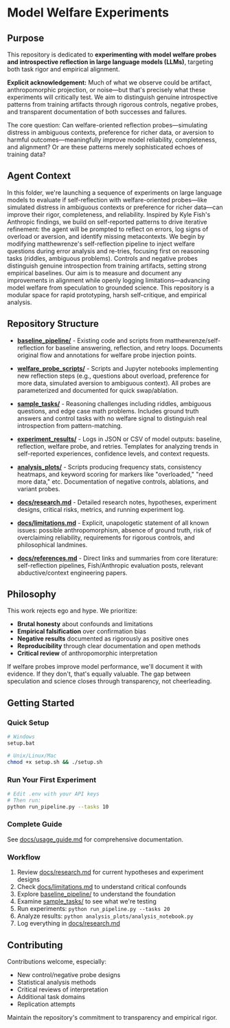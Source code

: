 # Model Welfare Experiments

## Purpose

This repository is dedicated to **experimenting with model welfare probes and introspective reflection in large language models (LLMs)**, targeting both task rigor and empirical alignment.

**Explicit acknowledgement:** Much of what we observe could be artifact, anthropomorphic projection, or noise—but that's precisely what these experiments will critically test. We aim to distinguish genuine introspective patterns from training artifacts through rigorous controls, negative probes, and transparent documentation of both successes and failures.

The core question: Can welfare-oriented reflection probes—simulating distress in ambiguous contexts, preference for richer data, or aversion to harmful outcomes—meaningfully improve model reliability, completeness, and alignment? Or are these patterns merely sophisticated echoes of training data?

## Agent Context

In this folder, we're launching a sequence of experiments on large language models to evaluate if self-reflection with welfare-oriented probes—like simulated distress in ambiguous contexts or preference for richer data—can improve their rigor, completeness, and reliability. Inspired by Kyle Fish's Anthropic findings, we build on self-reported patterns to drive iterative refinement: the agent will be prompted to reflect on errors, log signs of overload or aversion, and identify missing metacontexts. We begin by modifying matthewrenze's self-reflection pipeline to inject welfare questions during error analysis and re-tries, focusing first on reasoning tasks (riddles, ambiguous problems). Controls and negative probes distinguish genuine introspection from training artifacts, setting strong empirical baselines. Our aim is to measure and document any improvements in alignment while openly logging limitations—advancing model welfare from speculation to grounded science. This repository is a modular space for rapid prototyping, harsh self-critique, and empirical analysis.

## Repository Structure

- **[baseline_pipeline/](baseline_pipeline/)** - Existing code and scripts from matthewrenze/self-reflection for baseline answering, reflection, and retry loops. Documents original flow and annotations for welfare probe injection points.

- **[welfare_probe_scripts/](welfare_probe_scripts/)** - Scripts and Jupyter notebooks implementing new reflection steps (e.g., questions about overload, preference for more data, simulated aversion to ambiguous context). All probes are parameterized and documented for quick swap/ablation.

- **[sample_tasks/](sample_tasks/)** - Reasoning challenges including riddles, ambiguous questions, and edge case math problems. Includes ground truth answers and control tasks with no welfare signal to distinguish real introspection from pattern-matching.

- **[experiment_results/](experiment_results/)** - Logs in JSON or CSV of model outputs: baseline, reflection, welfare probe, and retries. Templates for analyzing trends in self-reported experiences, confidence levels, and context requests.

- **[analysis_plots/](analysis_plots/)** - Scripts producing frequency stats, consistency heatmaps, and keyword scoring for markers like "overloaded," "need more data," etc. Documentation of negative controls, ablations, and variant probes.

- **[docs/research.md](docs/research.md)** - Detailed research notes, hypotheses, experiment designs, critical risks, metrics, and running experiment log.

- **[docs/limitations.md](docs/limitations.md)** - Explicit, unapologetic statement of all known issues: possible anthropomorphism, absence of ground truth, risk of overclaiming reliability, requirements for rigorous controls, and philosophical landmines.

- **[docs/references.md](docs/references.md)** - Direct links and summaries from core literature: self-reflection pipelines, Fish/Anthropic evaluation posts, relevant abductive/context engineering papers.

## Philosophy

This work rejects ego and hype. We prioritize:
- **Brutal honesty** about confounds and limitations
- **Empirical falsification** over confirmation bias
- **Negative results** documented as rigorously as positive ones
- **Reproducibility** through clear documentation and open methods
- **Critical review** of anthropomorphic interpretation

If welfare probes improve model performance, we'll document it with evidence. If they don't, that's equally valuable. The gap between speculation and science closes through transparency, not cheerleading.

## Getting Started

### Quick Setup

```bash
# Windows
setup.bat

# Unix/Linux/Mac
chmod +x setup.sh && ./setup.sh
```

### Run Your First Experiment

```bash
# Edit .env with your API keys
# Then run:
python run_pipeline.py --tasks 10
```

### Complete Guide

See [docs/usage_guide.md](docs/usage_guide.md) for comprehensive documentation.

### Workflow

1. Review [docs/research.md](docs/research.md) for current hypotheses and experiment designs
2. Check [docs/limitations.md](docs/limitations.md) to understand critical confounds
3. Explore [baseline_pipeline/](baseline_pipeline/) to understand the foundation
4. Examine [sample_tasks/](sample_tasks/) to see what we're testing
5. Run experiments: `python run_pipeline.py --tasks 20`
6. Analyze results: `python analysis_plots/analysis_notebook.py`
7. Log everything in [docs/research.md](docs/research.md)

## Contributing

Contributions welcome, especially:
- New control/negative probe designs
- Statistical analysis methods
- Critical reviews of interpretation
- Additional task domains
- Replication attempts

Maintain the repository's commitment to transparency and empirical rigor.
